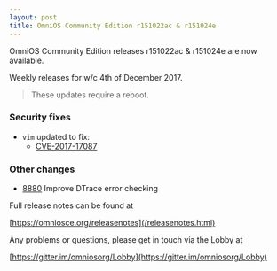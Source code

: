 ```yaml
---
layout: post
title: OmniOS Community Edition r151022ac & r151024e
---
```


OmniOS Community Edition releases r151022ac & r151024e are now available.

Weekly releases for w/c 4th of December 2017.
> These updates require a reboot.

### Security fixes

* `vim` updated to fix:
  * [CVE-2017-17087](https://cve.mitre.org/cgi-bin/cvename.cgi?name=2017-17087)

### Other changes

* [8880](https://www.illumos.org/issues/8880) Improve DTrace error checking

Full release notes can be found at 

[https://omniosce.org/releasenotes](/releasenotes.html)

Any problems or questions, please get in touch via the Lobby at

[https://gitter.im/omniosorg/Lobby](https://gitter.im/omniosorg/Lobby)

